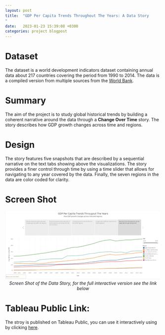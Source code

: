 ```yaml
---
layout: post
title:  "GDP Per Capita Trends Throughout The Years: A Data Story
"
date:   2023-01-23 15:39:08 +0300
categories: project blogpost
---
```

# Dataset
The dataset is a world development indicators dataset containing annual data about 217 countries covering the period from 1990 to 2014. The data is a compiled version from multiple sources from the [World Bank](https://data.worldbank.org/indicator).

# Summary
The aim of the project is to study global historical trends by building a coherent narrative around the data through a **Change Over Time** story. The story describes how GDP growth changes across time and regions.
# Design
The story features five snapshots that are described by a sequential narrative on the text tabs showing above the visualizations. The story provides a finer control through time by using a time slider that allows for navigating to any year covered by the data. Finally, the seven regions in the data are color coded for clarity.
# Screen Shot
<p align="center">
  <img alt="img-name" src="assets/imgs/DVNDP3.PNG">
  <br>
    <em>Screen Shot of the Data Story, for the full interactive version see the link below</em>
</p>

# Tableau Public Link:
The stroy is published on Tableau Public, you can use it interactively using by clicking [here](https://public.tableau.com/views/Project6_16718923621140/Story1?:language=en-US&publish=yes&:display_count=n&:origin=viz_share_link).
